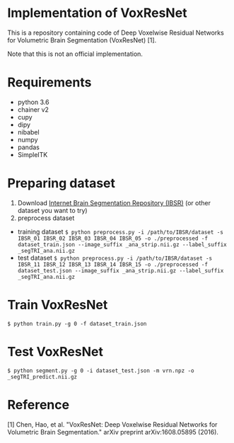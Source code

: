 # Implementation of VoxResNet

This is a repository containing code of Deep Voxelwise Residual Networks for Volumetric Brain Segmentation (VoxResNet) [1].

Note that this is not an official implementation.


# Requirements
- python 3.6
- chainer v2
- cupy
- dipy
- nibabel
- numpy
- pandas
- SimpleITK


# Preparing dataset
1. Download [Internet Brain Segmentation Repository (IBSR)](https://www.nitrc.org/frs/download.php/5731/IBSR_V2.0_nifti_stripped.tgz) (or other dataset you want to try)
2. preprocess dataset
  - training dataset
  `$ python preprocess.py -i /path/to/IBSR/dataset -s IBSR_01 IBSR_02 IBSR_03 IBSR_04 IBSR_05 -o ./preprocessed -f dataset_train.json --image_suffix _ana_strip.nii.gz --label_suffix _segTRI_ana.nii.gz`
  - test dataset
  `$ python preprocess.py -i /path/to/IBSR/dataset -s IBSR_11 IBSR_12 IBSR_13 IBSR_14 IBSR_15 -o ./preprocessed -f dataset_test.json --image_suffix _ana_strip.nii.gz --label_suffix _segTRI_ana.nii.gz`


# Train VoxResNet
`$ python train.py -g 0 -f dataset_train.json`


# Test VoxResNet
`$ python segment.py -g 0 -i dataset_test.json -m vrn.npz -o _segTRI_predict.nii.gz`


# Reference

[1] Chen, Hao, et al. "VoxResNet: Deep Voxelwise Residual Networks for Volumetric Brain Segmentation." arXiv preprint arXiv:1608.05895 (2016).
